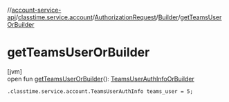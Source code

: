 //[account-service-api](../../../../index.md)/[classtime.service.account](../../index.md)/[AuthorizationRequest](../index.md)/[Builder](index.md)/[getTeamsUserOrBuilder](get-teams-user-or-builder.md)

# getTeamsUserOrBuilder

[jvm]\
open fun [getTeamsUserOrBuilder](get-teams-user-or-builder.md)(): [TeamsUserAuthInfoOrBuilder](../../-teams-user-auth-info-or-builder/index.md)

`.classtime.service.account.TeamsUserAuthInfo teams_user = 5;`
